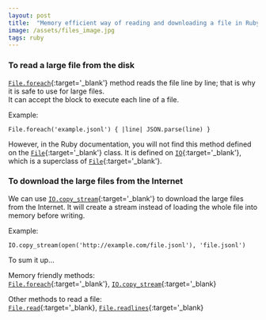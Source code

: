 ```yaml
---
layout: post
title:  "Memory efficient way of reading and downloading a file in Ruby"
image: /assets/files_image.jpg
tags: ruby
---
```


### To read a large file from the disk

[`File.foreach`](https://ruby-doc.org/core-2.7.1/IO.html#method-c-foreach){:target='\_blank'} method reads the file line by line; that is why it is safe to use for large files.  
It can accept the block to execute each line of a file.

Example:

```
File.foreach('example.jsonl') { |line| JSON.parse(line) }
```

However, in the Ruby documentation, you will not find this method defined on the [`File`](https://ruby-doc.org/core-2.7.1/File.html){:target='\_blank'} class. It is defined on [`IO`](https://ruby-doc.org/core-2.7.1/IO.html){:target='\_blank'}, which is a superclass of [`File`](https://ruby-doc.org/core-2.7.1/File.html){:target='\_blank'}.

### To download the large files from the Internet

We can use [`IO.copy_stream`](https://ruby-doc.org/core-2.7.1/IO.html#method-c-copy_stream){:target='\_blank'} to download the large files from the Internet. It will create a stream instead of loading the whole file into memory before writing.

Example:

```
IO.copy_stream(open('http://example.com/file.jsonl'), 'file.jsonl')
```

To sum it up…

Memory friendly methods:  
[`File.foreach`](https://ruby-doc.org/core-2.7.1/IO.html#method-c-foreach){:target='\_blank'}, [`IO.copy_stream`](https://ruby-doc.org/core-2.7.1/IO.html#method-c-copy_stream){:target='\_blank}

Other methods to read a file:  
[`File.read`](https://ruby-doc.org/core-2.7.1/IO.html#method-c-read){:target='\_blank}, [`File.readlines`](https://ruby-doc.org/core-2.7.1/IO.html#method-c-readlines){:target='\_blank}
